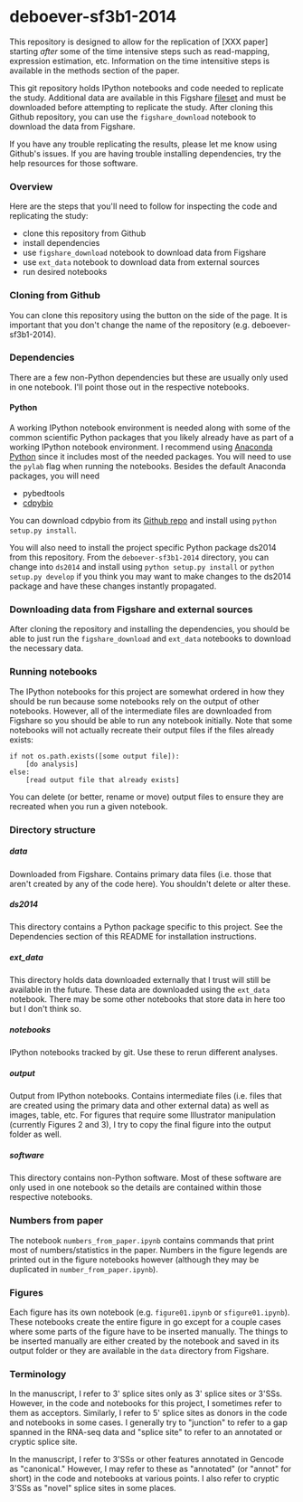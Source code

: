 deboever-sf3b1-2014
===================

This repository is designed to allow for the replication of [XXX paper]
starting *after* some of the time intensive steps such as read-mapping,
expression estimation, etc.  Information on the time intensitive steps is
available in the methods section of the paper.

This git repository holds IPython notebooks and code needed to replicate the
study.  Additional data are available in this Figshare
[fileset](http://dx.doi.org/10.6084/m9.figshare.1120663) and must be downloaded
before attempting to replicate the study. After cloning this Github repository,
you can use the `figshare_download` notebook to download the data from
Figshare.

If you have any trouble replicating the results, please let me know using
Github's issues. If you are having trouble installing dependencies, try the
help resources for those software.

### Overview

Here are the steps that you'll need to follow for inspecting the code and 
replicating the study:

* clone this repository from Github
* install dependencies
* use `figshare_download` notebook to download data from Figshare
* use `ext_data` notebook to download data from external sources
* run desired notebooks

### Cloning from Github

You can clone this repository using the button on the side of the page. It is
important that you don't change the name of the repository (e.g.
deboever-sf3b1-2014).

### Dependencies

There are a few non-Python dependencies but these are usually only used in one
notebook. I'll point those out in the respective notebooks.

#### Python

A working IPython notebook environment is needed along with some of the common
scientific Python packages that you likely already have as part of a working
IPython notebook environment. I recommend using 
[Anaconda Python](https://store.continuum.io/cshop/anaconda/) since it includes
most of the needed packages. You will need to use the `pylab` flag when running 
the notebooks. Besides the default Anaconda packages, you will need

* pybedtools
* [cdpybio](https://Github.com/cdeboever3/cdpybio)

You can download cdpybio from its [Github
repo](https://Github.com/cdeboever3/cdpybio) and install using `python setup.py
install`. 

You will also need to install the project specific Python package ds2014 from
this repository. From the `deboever-sf3b1-2014` directory, you can change into
`ds2014` and install using `python setup.py install` or `python setup.py
develop` if you think you may want to make changes to the ds2014 package and
have these changes instantly propagated.

### Downloading data from Figshare and external sources

After cloning the repository and installing the dependencies, you should be
able to just run the `figshare_download` and `ext_data` notebooks to download
the necessary data.

### Running notebooks

The IPython notebooks for this project are somewhat ordered in how they should
be run because some notebooks rely on the output of other notebooks. However,
all of the intermediate files are downloaded from Figshare so you should be
able to run any notebook initially. Note that some notebooks will not actually
recreate their output files if the files already exists:

	if not os.path.exists([some output file]):
		[do analysis]
	else:
		[read output file that already exists]

You can delete (or better, rename or move) output files to ensure they are
recreated when you run a given notebook.

### Directory structure

##### data  

Downloaded from Figshare. Contains primary data files (i.e. those that aren't
created by any of the code here). You shouldn't delete or alter these.

##### ds2014

This directory contains a Python package specific to this project. See the
Dependencies section of this README for installation instructions.

##### ext_data

This directory holds data downloaded externally that I trust will still be
available in the future. These data are downloaded using the `ext_data`
notebook.  There may be some other notebooks that store data in here too but I
don't think so.

##### notebooks  

IPython notebooks tracked by git. Use these to rerun different analyses.

##### output  

Output from IPython notebooks. Contains intermediate files (i.e. files that are
created using the primary data and other external data) as well as images,
table, etc. For figures that require some Illustrator manipulation (currently
Figures 2 and 3), I try to copy the final figure into the output folder as
well.

##### software

This directory contains non-Python software. Most of these software are only 
used in one notebook so the details are contained within those respective
notebooks.

### Numbers from paper

The notebook `numbers_from_paper.ipynb` contains commands that print most of
numbers/statistics in the paper. Numbers in the figure legends are printed out
in the figure notebooks however (although they may be duplicated in
`number_from_paper.ipynb`).

### Figures

Each figure has its own notebook (e.g. `figure01.ipynb` or `sfigure01.ipynb`).
These notebooks create the entire figure in go except for a couple cases where
some parts of the figure have to be inserted manually. The things to be
inserted manually are either created by the notebook and saved in its output
folder or they are available in the `data` directory from Figshare.

### Terminology

In the manuscript, I refer to 3' splice sites only as 3' splice sites or
3'SSs. However, in the code and notebooks for this project, I sometimes refer
to them as acceptors. Similarly, I refer to 5' splice sites as donors in the
code and notebooks in some cases. I generally try to "junction" to refer to a
gap spanned in the RNA-seq data and "splice site" to refer to an annotated or
cryptic splice site.

In the manuscript, I refer to 3'SSs or other features annotated in Gencode as
"canonical." However, I may refer to these as "annotated" (or "annot" for
short) in the code and notebooks at various points. I also refer to cryptic
3'SSs as "novel" splice sites in some places.
